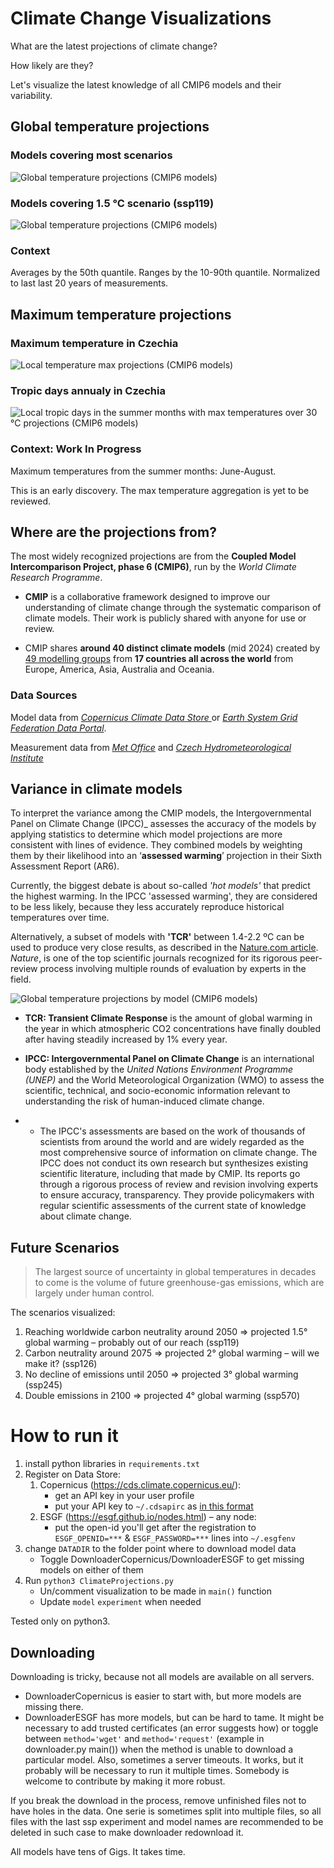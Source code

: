 # Climate Change Visualizations

What are the latest projections of climate change?

How likely are they?

Let's visualize the latest knowledge of all CMIP6 models and their variability.

## Global temperature projections

### Models covering most scenarios
![Global temperature projections (CMIP6 models)](charts/latest_most_complete.svg)

### Models covering 1.5 °C scenario (ssp119)
![Global temperature projections (CMIP6 models)](charts/latest_ssp119.svg)

### Context
Averages by the 50th quantile. Ranges by the 10-90th quantile. Normalized to last last 20 years of measurements. 


## Maximum temperature projections

### Maximum temperature in Czechia
![Local temperature max projections (CMIP6 models)](charts/latest_max.svg)

### Tropic days annualy in Czechia
![Local tropic days in the summer months with max temperatures over 30 °C projections (CMIP6 models)](charts/latest_tropic.svg)

### Context: Work In Progress

Maximum temperatures from the summer months: June-August.

This is an early discovery. The max temperature aggregation is yet to be reviewed. 

## Where are the projections from?

The most widely recognized projections are from the __Coupled Model Intercomparison Project, phase 6 (CMIP6)__, run by the _World Climate Research Programme_.

- __CMIP__ is a collaborative framework designed to improve our understanding of climate change through the systematic comparison of climate models. Their work is publicly shared with anyone for use or review.

- CMIP shares __around 40 distinct climate models__ (mid 2024) created by [49 modelling groups](https://wcrp-cmip.github.io/CMIP6_CVs/docs/CMIP6_institution_id.html) from __17 countries all across the world__ from Europe, America, Asia, Australia and Oceania.

### Data Sources
Model data from [_Copernicus Climate Data Store_ ]((https://cds.climate.copernicus.eu/api-how-to)) or [_Earth System Grid Federation Data Portal_](https://aims2.llnl.gov/).

Measurement data from [_Met Office_](https://climate.metoffice.cloud/current_warming.html) and [_Czech Hydrometeorological Institute_](https://www.chmi.cz/historicka-data/pocasi/denni-data/data-ze-stanic-site-RBCN)


## Variance in climate models

To interpret the variance among the CMIP models, the Intergovernmental Panel on Climate Change (IPCC)_ assesses the accuracy of the models by applying statistics to determine which model projections are more consistent with lines of evidence. They combined models by weighting them by their likelihood into an ‘__assessed warming__’ projection in their Sixth Assessment Report (AR6).

Currently, the biggest debate is about so-called _'hot models'_ that predict the highest warming. In the IPCC 'assessed warming', they are considered to be less likely, because they less accurately reproduce historical temperatures over time.

Alternatively, a subset of models with __'TCR'__ between 1.4-2.2 ºC can be used to produce very close results, as described in the [Nature.com article](http://doi.org/10.1038/d41586-022-01192-2). _Nature_, is one of the top scientific journals recognized for its rigorous peer-review process involving multiple rounds of evaluation by experts in the field.

![Global temperature projections by model (CMIP6 models)](charts/models_classified.svg)

- __TCR: Transient Climate Response__ is the amount of global warming in the year in which atmospheric CO2 concentrations have finally doubled after having steadily increased by 1% every year.

- __IPCC: Intergovernmental Panel on Climate Change__ is an international body established by the _United Nations Environment Programme (UNEP)_ and the World Meteorological Organization (WMO) to assess the scientific, technical, and socio-economic information relevant to understanding the risk of human-induced climate change.
- - The IPCC's assessments are based on the work of thousands of scientists from around the world and are widely regarded as the most comprehensive source of information on climate change.
The IPCC does not conduct its own research but synthesizes existing scientific literature, including that made by CMIP. Its reports go through a rigorous process of review and revision involving experts to ensure accuracy, transparency. They provide policymakers with regular scientific assessments of the current state of knowledge about climate change.

## Future Scenarios

> The largest source of uncertainty in global temperatures in decades to come is the volume of future greenhouse-gas emissions, which are largely under human control.

The scenarios visualized:

1. Reaching worldwide carbon neutrality around 2050 => projected 1.5° global warming – probably out of our reach (ssp119)
2. Carbon neutrality around 2075 => projected 2° global warming – will we make it? (ssp126)
3. No decline of emissions until 2050 => projected 3° global warming (ssp245)
4. Double emissions in 2100 => projected 4° global warming (ssp570)


# How to run it
1. install python libraries in `requirements.txt`
2. Register on Data Store: 
    1. Copernicus (https://cds.climate.copernicus.eu/):
    	- get an API key in your user profile
    	- put your API key to `~/.cdsapirc` as [in this format](https://cds.climate.copernicus.eu/api-how-to)
    2. ESGF (https://esgf.github.io/nodes.html) – any node:
    	- put the open-id you'll get after the registration to `ESGF_OPENID=***` & `ESGF_PASSWORD=***` lines into `~/.esgfenv`
4. change `DATADIR` to the folder point where to download model data
	- Toggle DownloaderCopernicus/DownloaderESGF to get missing models on either of them
5. Run `python3 ClimateProjections.py`
	- Un/comment visualization to be made in `main()` function
	- Update `model` `experiment` when needed

Tested only on python3.

## Downloading

Downloading is tricky, because not all models are available on all servers.

- DownloaderCopernicus is easier to start with, but more models are missing there. 
- DownloaderESGF has more models, but can be hard to tame. It might be necessary to add trusted certificates (an error suggests how) or toggle between `method='wget'` and `method='request'` (example in downloader.py main()) when the method is unable to download a particular model. Also, sometimes a server timeouts. It works, but it probably will be necessary to run it multiple times. Somebody is welcome to contribute by making it more robust.

If you break the download in the process, remove unfinished files not to have holes in the data. One serie is sometimes split into multiple files, so all files with the last ssp experiment and model names are recommended to be deleted in such case to make downloader redownload it.

All models have tens of Gigs. It takes time.
